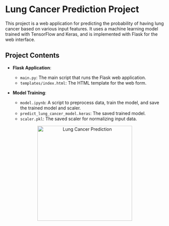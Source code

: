 # Lung Cancer Prediction Project

This project is a web application for predicting the probability of having lung cancer based on various input features. It uses a machine learning model trained with TensorFlow and Keras, and is implemented with Flask for the web interface.

## Project Contents

- **Flask Application**: 
  - `main.py`: The main script that runs the Flask web application.
  - `templates/index.html`: The HTML template for the web form.

- **Model Training**:
  - `model.ipynb`: A script to preprocess data, train the model, and save the trained model and scaler.
  - `predict_lung_cancer_model.keras`: The saved trained model.
  - `scaler.pkl`: The saved scaler for normalizing input data.
 

<p align="center">
  <img src="https://github.com/perso98/Lung-Cancer-Predictor/assets/72854881/8a5a2dec-12a7-45c2-b1b9-94a0ab679964" alt="Lung Cancer Prediction" width="300"/>
</p>
